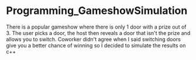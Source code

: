 # Programming_GameshowSimulation
There is a popular gameshow where there is only 1 door with a prize out of 3. 
The user picks a door, the host then reveals a door that isn't the prize and allows you to switch. 
Coworker didn't agree when I said switching doors give you a better chance of winning so I decided to simulate the results on c++

